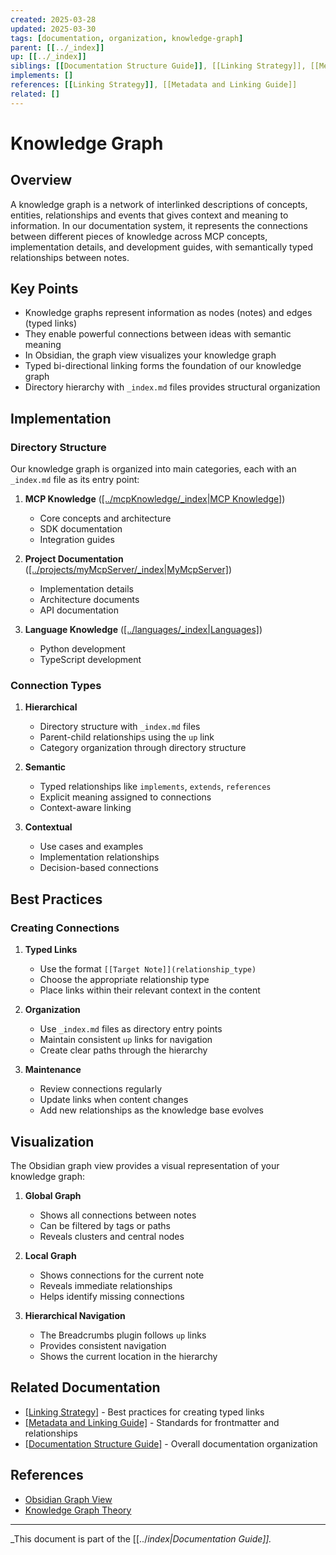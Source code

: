 ```yaml
---
created: 2025-03-28
updated: 2025-03-30
tags: [documentation, organization, knowledge-graph]
parent: [[../_index]]
up: [[../_index]]
siblings: [[Documentation Structure Guide]], [[Linking Strategy]], [[Metadata and Linking Guide]]
implements: []
references: [[Linking Strategy]], [[Metadata and Linking Guide]]
related: []
---
```


# Knowledge Graph

## Overview

A knowledge graph is a network of interlinked descriptions of concepts, entities, relationships and events that gives context and meaning to information. In our documentation system, it represents the connections between different pieces of knowledge across MCP concepts, implementation details, and development guides, with semantically typed relationships between notes.

## Key Points

- Knowledge graphs represent information as nodes (notes) and edges (typed links)
- They enable powerful connections between ideas with semantic meaning
- In Obsidian, the graph view visualizes your knowledge graph
- Typed bi-directional linking forms the foundation of our knowledge graph
- Directory hierarchy with `_index.md` files provides structural organization

## Implementation

### Directory Structure

Our knowledge graph is organized into main categories, each with an `_index.md` file as its entry point:

1. **MCP Knowledge** ([[../mcpKnowledge/_index|MCP Knowledge]](defines))

   - Core concepts and architecture
   - SDK documentation
   - Integration guides

2. **Project Documentation** ([[../projects/myMcpServer/_index|MyMcpServer]](implements))

   - Implementation details
   - Architecture documents
   - API documentation

3. **Language Knowledge** ([[../languages/_index|Languages]](implements))
   - Python development
   - TypeScript development

### Connection Types

1. **Hierarchical**

   - Directory structure with `_index.md` files
   - Parent-child relationships using the `up` link
   - Category organization through directory structure

2. **Semantic**

   - Typed relationships like `implements`, `extends`, `references`
   - Explicit meaning assigned to connections
   - Context-aware linking

3. **Contextual**
   - Use cases and examples
   - Implementation relationships
   - Decision-based connections

## Best Practices

### Creating Connections

1. **Typed Links**

   - Use the format `[[Target Note]](relationship_type)`
   - Choose the appropriate relationship type
   - Place links within their relevant context in the content

2. **Organization**

   - Use `_index.md` files as directory entry points
   - Maintain consistent `up` links for navigation
   - Create clear paths through the hierarchy

3. **Maintenance**
   - Review connections regularly
   - Update links when content changes
   - Add new relationships as the knowledge base evolves

## Visualization

The Obsidian graph view provides a visual representation of your knowledge graph:

1. **Global Graph**

   - Shows all connections between notes
   - Can be filtered by tags or paths
   - Reveals clusters and central nodes

2. **Local Graph**

   - Shows connections for the current note
   - Reveals immediate relationships
   - Helps identify missing connections

3. **Hierarchical Navigation**
   - The Breadcrumbs plugin follows `up` links
   - Provides consistent navigation
   - Shows the current location in the hierarchy

## Related Documentation

- [[Linking Strategy]](implements) - Best practices for creating typed links
- [[Metadata and Linking Guide]](implements) - Standards for frontmatter and relationships
- [[Documentation Structure Guide]](references) - Overall documentation organization

## References

- [Obsidian Graph View](https://help.obsidian.md/Plugins/Graph+view)
- [Knowledge Graph Theory](https://en.wikipedia.org/wiki/Knowledge_graph)

---

_This document is part of the [[../_index|Documentation Guide]]._

